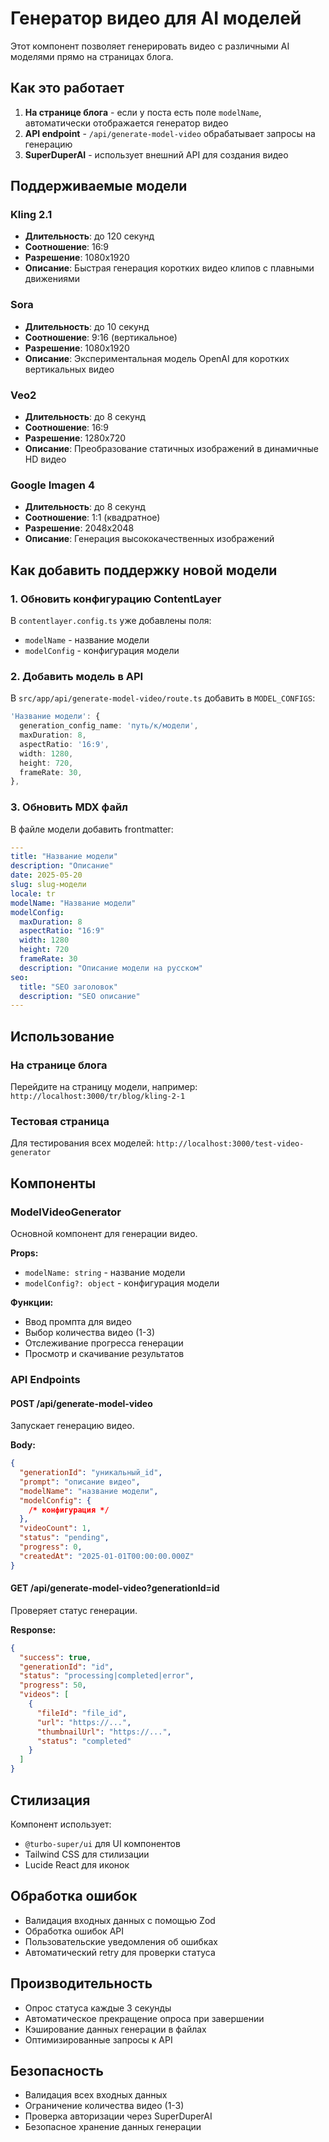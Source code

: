 # Генератор видео для AI моделей

Этот компонент позволяет генерировать видео с различными AI моделями прямо на страницах блога.

## Как это работает

1. **На странице блога** - если у поста есть поле `modelName`, автоматически отображается генератор видео
2. **API endpoint** - `/api/generate-model-video` обрабатывает запросы на генерацию
3. **SuperDuperAI** - использует внешний API для создания видео

## Поддерживаемые модели

### Kling 2.1

- **Длительность**: до 120 секунд
- **Соотношение**: 16:9
- **Разрешение**: 1080x1920
- **Описание**: Быстрая генерация коротких видео клипов с плавными движениями

### Sora

- **Длительность**: до 10 секунд
- **Соотношение**: 9:16 (вертикальное)
- **Разрешение**: 1080x1920
- **Описание**: Экспериментальная модель OpenAI для коротких вертикальных видео

### Veo2

- **Длительность**: до 8 секунд
- **Соотношение**: 16:9
- **Разрешение**: 1280x720
- **Описание**: Преобразование статичных изображений в динамичные HD видео

### Google Imagen 4

- **Длительность**: до 8 секунд
- **Соотношение**: 1:1 (квадратное)
- **Разрешение**: 2048x2048
- **Описание**: Генерация высококачественных изображений

## Как добавить поддержку новой модели

### 1. Обновить конфигурацию ContentLayer

В `contentlayer.config.ts` уже добавлены поля:

- `modelName` - название модели
- `modelConfig` - конфигурация модели

### 2. Добавить модель в API

В `src/app/api/generate-model-video/route.ts` добавить в `MODEL_CONFIGS`:

```typescript
'Название модели': {
  generation_config_name: 'путь/к/модели',
  maxDuration: 8,
  aspectRatio: '16:9',
  width: 1280,
  height: 720,
  frameRate: 30,
},
```

### 3. Обновить MDX файл

В файле модели добавить frontmatter:

```yaml
---
title: "Название модели"
description: "Описание"
date: 2025-05-20
slug: slug-модели
locale: tr
modelName: "Название модели"
modelConfig:
  maxDuration: 8
  aspectRatio: "16:9"
  width: 1280
  height: 720
  frameRate: 30
  description: "Описание модели на русском"
seo:
  title: "SEO заголовок"
  description: "SEO описание"
---
```

## Использование

### На странице блога

Перейдите на страницу модели, например: `http://localhost:3000/tr/blog/kling-2-1`

### Тестовая страница

Для тестирования всех моделей: `http://localhost:3000/test-video-generator`

## Компоненты

### ModelVideoGenerator

Основной компонент для генерации видео.

**Props:**

- `modelName: string` - название модели
- `modelConfig?: object` - конфигурация модели

**Функции:**

- Ввод промпта для видео
- Выбор количества видео (1-3)
- Отслеживание прогресса генерации
- Просмотр и скачивание результатов

### API Endpoints

#### POST /api/generate-model-video

Запускает генерацию видео.

**Body:**

```json
{
  "generationId": "уникальный_id",
  "prompt": "описание видео",
  "modelName": "название модели",
  "modelConfig": {
    /* конфигурация */
  },
  "videoCount": 1,
  "status": "pending",
  "progress": 0,
  "createdAt": "2025-01-01T00:00:00.000Z"
}
```

#### GET /api/generate-model-video?generationId=id

Проверяет статус генерации.

**Response:**

```json
{
  "success": true,
  "generationId": "id",
  "status": "processing|completed|error",
  "progress": 50,
  "videos": [
    {
      "fileId": "file_id",
      "url": "https://...",
      "thumbnailUrl": "https://...",
      "status": "completed"
    }
  ]
}
```

## Стилизация

Компонент использует:

- `@turbo-super/ui` для UI компонентов
- Tailwind CSS для стилизации
- Lucide React для иконок

## Обработка ошибок

- Валидация входных данных с помощью Zod
- Обработка ошибок API
- Пользовательские уведомления об ошибках
- Автоматический retry для проверки статуса

## Производительность

- Опрос статуса каждые 3 секунды
- Автоматическое прекращение опроса при завершении
- Кэширование данных генерации в файлах
- Оптимизированные запросы к API

## Безопасность

- Валидация всех входных данных
- Ограничение количества видео (1-3)
- Проверка авторизации через SuperDuperAI
- Безопасное хранение данных генерации

